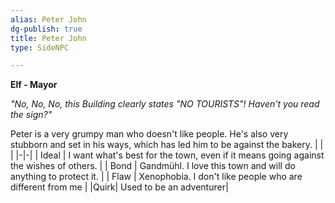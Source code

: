 ```yaml
---
alias: Peter John
dg-publish: true
title: Peter John
type: SideNPC

---
```






**Elf - Mayor**

_"No, No, No, this Building clearly states "NO TOURISTS"! Haven't you read the sign?"_

Peter is a very grumpy man who doesn't like people. He's also very stubborn and set in his ways, which has led him to be against the bakery.
| | |
|-|-|
| Ideal | I want what's best for the town, even if it means going against the wishes of others. |
| Bond | Gandmühl. I love this town and will do anything to protect it. |
| Flaw | Xenophobia. I don't like people who are different from me |
|Quirk| Used to be an adventurer|


